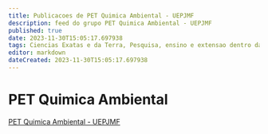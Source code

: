 ```yaml
---
title: Publicacoes de PET Quimica Ambiental - UEPJMF 
description: feed do grupo PET Quimica Ambiental - UEPJMF
published: true
date: 2023-11-30T15:05:17.697938
tags: Ciencias Exatas e da Terra, Pesquisa, ensino e extensao dentro da area de Quimica e Ciencias Ambientais
editor: markdown
dateCreated: 2023-11-30T15:05:17.697938
---
```


# PET Quimica Ambiental
[PET Quimica Ambiental - UEPJMF](/grupo/21PETQuimicaAmbientalUEPJMF)